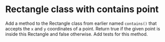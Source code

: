 # Rectangle class with contains point

Add a method to the Rectangle class from earlier named `contains()` that accepts the `x` and `y` coordinates of a point. Return true if the given point is inside this Rectangle and false otherwise. Add tests for this method.